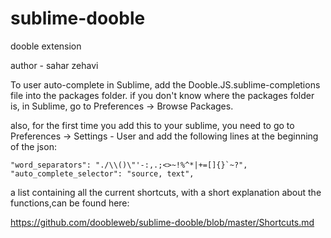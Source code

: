 # sublime-dooble
dooble extension

author - sahar zehavi

To user auto-complete in Sublime, add the Dooble.JS.sublime-completions file into the packages folder.
if you don't know where the packages folder is, in Sublime, go to Preferences -> Browse Packages.

also, for the first time you add this to your sublime, you need to go to Preferences -> Settings - User and add the following lines at the beginning of the json:

	"word_separators": "./\\()\"'-:,.;<>~!%^*|+=[]{}`~?",
	"auto_complete_selector": "source, text",
	
a list containing all the current shortcuts, with a short explanation about the functions,can be found here:

https://github.com/doobleweb/sublime-dooble/blob/master/Shortcuts.md
